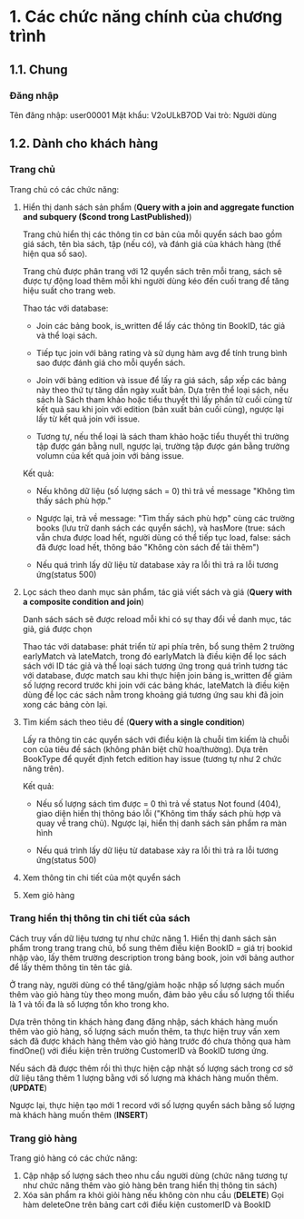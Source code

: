 # 1. Các chức năng chính của chương trình
## 1.1. Chung
### Đăng nhập
Tên đăng nhập: user00001
Mật khẩu: V2oULkB7OD
Vai trò: Người dùng
## 1.2. Dành cho khách hàng
### Trang chủ
Trang chủ có các chức năng: 
1. Hiển thị danh sách sản phẩm (**Query with a join and aggregate function and subquery ($cond trong LastPublished)**)

   Trang chủ hiển thị các thông tin cơ bản của mỗi quyển sách bao gồm giá sách, tên bìa sách, tập (nếu có), và đánh giá của khách hàng (thể hiện qua số sao).

   Trang chủ được phân trang với 12 quyển sách trên mỗi trang, sách sẽ được tự động load thêm mỗi khi người dùng kéo đến cuối trang để tăng hiệu suất cho trang web.

   Thao tác với database:
  
    - Join các bảng book, is_written để lấy các thông tin BookID, tác giả và thể loại sách.
    
    - Tiếp tục join với bảng rating và sử dụng hàm avg để tính trung bình sao được đánh giá cho mỗi quyển sách.
    
    - Join với bảng edition và issue để lấy ra giá sách, sắp xếp các bảng này theo thứ tự tăng dần ngày xuất bản. Dựa trên thể loại sách, nếu sách là Sách tham khảo hoặc tiểu thuyết thì lấy phần tử cuối cùng từ kết quả sau khi join với edition (bản xuất bản cuối cùng), ngược lại lấy từ kết quả join với issue.
   
    - Tương tự, nếu thể loại là sách tham khảo hoặc tiểu thuyết thì trường tập được gán bằng null, ngược lại, trường tập được gán bằng trường volumn của kết quả join với bảng issue.
    
    Kết quả:
  
    - Nếu không dữ liệu (số lượng sách = 0) thì trả về message "Không tìm thấy sách phù hợp."
    
    - Ngược lại, trả về message: "Tìm thấy sách phù hợp" cùng các trường books (lưu trữ danh sách các quyển sách), và hasMore (true: sách vẫn chưa được load hết, người dùng có thể tiếp tục load, false: sách đã được load hết, thông báo "Không còn sách để tải thêm")

    - Nếu quá trình lấy dữ liệu từ database xảy ra lỗi thì trả ra lỗi tương ứng(status 500)
2. Lọc sách theo danh mục sản phẩm, tác giả viết sách và giá (**Query with a composite condition and join**)
   
   Danh sách sách sẽ được reload mỗi khi có sự thay đổi về danh mục, tác giả, giá được chọn
   
   Thao tác với database: phát triển từ api phía trên, bổ sung thêm 2 trường earlyMatch và lateMatch, trong đó earlyMatch là điều kiện để lọc sách sách với ID tác giả và thể loại sách tương ứng trong quá trình tương tác với database, được match sau khi thực hiện join bảng is_written để giảm số lượng record trước khi join với các bảng khác, lateMatch là điều kiện dùng để lọc các sách nằm trong khoảng giá tương ứng sau khi đã join xong các bảng còn lại.
   
3. Tìm kiếm sách theo tiêu đề (**Query with a single condition**)

   Lấy ra thông tin các quyển sách với điều kiện là chuỗi tìm kiếm là chuỗi con của tiêu đề sách (không phân biệt chữ hoa/thường). Dựa trên BookType để quyết định fetch edition hay issue (tương tự như 2 chức năng trên).

   Kết quả:
    - Nếu số lượng sách tìm được = 0 thì trả về status Not found (404), giao diện hiển thị thông báo lỗi ("Không tìm thấy sách phù hợp và quay về trang chủ). Ngược lại, hiển thị danh sách sản phẩm ra màn hình

    - Nếu quá trình lấy dữ liệu từ database xảy ra lỗi thì trả ra lỗi tương ứng(status 500)
      
4. Xem thông tin chi tiết của một quyển sách
5. Xem giỏ hàng
### Trang hiển thị thông tin chi tiết của sách

Cách truy vấn dữ liệu tương tự như chức năng 1. Hiển thị danh sách sản phẩm trong trang trang chủ, bổ sung thêm điều kiện BookID = giá trị bookid nhập vào, lấy thêm trường description trong bảng book, join với bảng author để lấy thêm thông tin tên tác giả.

Ở trang này, người dùng có thể tăng/giảm hoặc nhập số lượng sách muốn thêm vào giỏ hàng tùy theo mong muốn, đảm bảo yêu cầu số lượng tối thiểu là 1 và tối đa là số lượng tồn kho trong kho.

Dựa trên thông tin khách hàng đang đăng nhập, sách khách hàng muốn thêm vào giỏ hàng, số lượng sách muốn thêm, ta thực hiện truy vấn xem sách đã được khách hàng thêm vào giỏ hàng trước đó chưa thông qua hàm findOne() với điều kiện trên trường CustomerID và BookID tương ứng.

Nếu sách đã được thêm rồi thì thực hiện cập nhật số lượng sách trong cơ sở dữ liệu tăng thêm 1 lượng bằng với số lượng mà khách hàng muốn thêm. (**UPDATE**)

Ngược lại, thực hiện tạo mới 1 record với số lượng quyển sách bằng số lượng mà khách hàng muốn thêm (**INSERT**)
### Trang giỏ hàng
Trang giỏ hàng có các chức năng:
1. Cập nhập số lượng sách theo nhu cầu người dùng (chức năng tương tự như chức năng thêm vào giỏ hàng bên trang hiển thị thông tin sách)
2. Xóa sản phẩm ra khỏi giỏi hàng nếu không còn nhu cầu (**DELETE**)
   Gọi hàm deleteOne trên bảng cart cới điều kiện customerID và BookID
